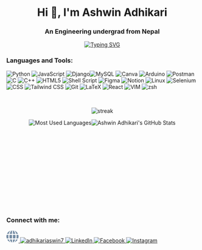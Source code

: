
<h1 align="center">Hi 👋, I'm Ashwin Adhikari</h1>
<h3 align="center">An Engineering undergrad from Nepal</h3>
<p align="center">
<a href="https://git.io/typing-svg"><img src="https://readme-typing-svg.demolab.com?font=Jetbrains+mono&size=30&pause=1000&color=DC980C&center=true&vCenter=true&width=500&lines=Cybersecurity+Enthusiast" alt="Typing SVG" /></a>
</p>



<h3 align="left">Languages and Tools:</h3>

 ![Python](https://img.shields.io/badge/python-3670A0?style=flat&logo=python&logoColor=ffdd54)  ![JavaScript](https://img.shields.io/badge/javascript-%23323330.svg?style=flat&logo=javascript&logoColor=%23F7DF1E)  ![Django](https://img.shields.io/badge/django-%23092E20.svg?style=flat&logo=django&logoColor=white)![MySQL](https://img.shields.io/badge/mysql-%2300000f.svg?style=flat&logo=mysql&logoColor=white) ![Canva](https://img.shields.io/badge/Canva-%2300C4CC.svg?style=flat&logo=Canva&logoColor=white)   ![Arduino](https://img.shields.io/badge/-Arduino-00979D?style=flat&logo=Arduino&logoColor=white) ![Postman](https://img.shields.io/badge/Postman-FF6C37?style=flat&logo=postman&logoColor=white)  ![C](https://img.shields.io/badge/c-%2300599C.svg?style=flat&logo=c&logoColor=white) ![C++](https://img.shields.io/badge/c++-%2300599C.svg?style=flat&logo=c%2B%2B&logoColor=white) ![HTML5](https://img.shields.io/badge/html5-%23E34F26.svg?style=flat&logo=html5&logoColor=white) ![Shell Script](https://img.shields.io/badge/shell_script-%23121011.svg?style=flat&logo=gnu-bash&logoColor=white) ![Figma](https://img.shields.io/badge/figma-%23F24E1E.svg?style=flat&logo=figma&logoColor=white) ![Notion](https://img.shields.io/badge/Notion-%23000000.svg?style=flat&logo=notion&logoColor=white) ![Linux](https://img.shields.io/badge/linux-gray?style=flat&logo=linux&logoColor=FCC624) ![Selenium](https://img.shields.io/badge/selenium-blue?style=flat&logo=selenium&logoColor=white) ![CSS](https://img.shields.io/badge/css-red?style=flat&logo=css3&logoColor=white) ![Tailwind CSS](https://img.shields.io/badge/tailwindcss-green?style=flat&logo=tailwindcss&logoColor=white) ![Git](https://img.shields.io/badge/git-black?style=flat&logo=git&logoColor=white) ![LaTeX](https://img.shields.io/badge/latex-teal?style=flat&logo=latex&logoColor=white) ![React](https://img.shields.io/badge/react-61DAFB?style=flat&logo=react&logoColor=white) ![VIM](https://img.shields.io/badge/vim-019733?style=flat&logo=vim&logoColor=white) ![zsh](https://img.shields.io/badge/zsh-F15A24?style=flat&logo=zsh&logoColor=white) 











<br>


<div align="center">
  <p align="center"><img align="center" src="https://github-readme-streak-stats.herokuapp.com/?user=ashwin-adhikari&theme=dark" alt="streak" /></p>

  <!-- Wrap the stats in a flex container -->
  <div style="display: flex; justify-content: center; align-items: center; gap: 0;">
    <img style="margin: 0; height: 200px; " src="https://github-readme-stats.vercel.app/api/top-langs?username=ashwin-adhikari&show_icons=true&locale=en&layout=compact&theme=dark" alt="Most Used Languages" />
    <img style="margin: 0; height: 200px;" src="https://github-readme-stats.vercel.app/api?username=ashwin-adhikari&show_icons=true&locale=en&layout=compact&theme=dark" alt="Ashwin Adhikari's GitHub Stats" />
  </div>
</div>


<br><!-- Add a line break to create some space between the sections -->

<h3 align="left">Connect with me:</h3>

<p align="left">
 <a href="https://adhikariashwin0.com.np" target="blank">
  <img src="https://raw.githubusercontent.com/shopware/meteor-icon-kit/master/icons/solid/globe.svg" width="32" height="32" alt="Globe Icon"/>
</a>
  <a href="https://x.com/adhikariaswin7" target="blank">
    <img src="https://www.freepnglogos.com/uploads/twitter-x-logo-png/twitter-x-logo-png-9.png" alt="adhikariaswin7" height="30" width="40" /> 
  </a>
  <a href="https://www.linkedin.com/in/ashwinadhikari/" target="blank">
    <img src="https://raw.githubusercontent.com/rahuldkjain/github-profile-readme-generator/master/src/images/icons/Social/linked-in-alt.svg" alt="LinkedIn" height="30" width="40" />
  </a>
  <a href="https://www.facebook.com/ashwinad17" target="blank">
    <img src="https://raw.githubusercontent.com/rahuldkjain/github-profile-readme-generator/master/src/images/icons/Social/facebook.svg" alt="Facebook" height="30" width="40" />
  </a>
  <a href="https://www.instagram.com/ashwin.adhikari16/" target="blank">
    <img src="https://raw.githubusercontent.com/rahuldkjain/github-profile-readme-generator/master/src/images/icons/Social/instagram.svg" alt="Instagram" height="30" width="40" />
  </a>
</p>
